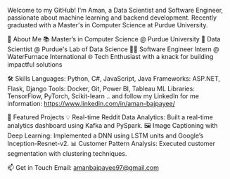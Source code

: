 Welcome to my GitHub! I'm Aman, a Data Scientist and Software Engineer, passionate about machine learning and backend development. Recently graduated with a Master's in Computer Science at Purdue University.

🚀 About Me
📚 Master’s in Computer Science @ Purdue University
💼 Data Scientist @ Purdue's Lab of Data Science
👨‍💻 Software Engineer Intern @ WaterFurnace International
🌐 Tech Enthusiast with a knack for building impactful solutions

🛠 Skills
Languages: Python, C#, JavaScript, Java
Frameworks: ASP.NET, Flask, Django
Tools: Docker, Git, Power BI, Tableau
ML Libraries: TensorFlow, PyTorch, Scikit-learn 
.. and follow my LinkedIn for me information: https://www.linkedin.com/in/aman-bajpayee/

🌟 Featured Projects
💡 Real-time Reddit Data Analytics: Built a real-time analytics dashboard using Kafka and PySpark.
  🖼️ Image Captioning with Deep Learning: Implemented a DNN using LSTM units and Google’s Inception-Resnet-v2.
    📊 Customer Pattern Analysis: Executed customer segmentation with clustering techniques.

📫 Get in Touch
Email: amanbajpayee97@gmail.com

